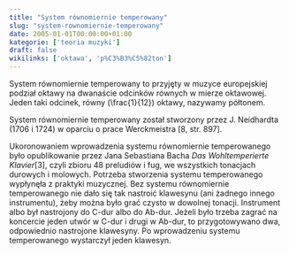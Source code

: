 ```yaml
---
title: "System równomiernie temperowany"
slug: "system-rownomiernie-temperowany"
date: 2005-01-01T00:00:00+01:00
kategorie: ['teoria muzyki']
draft: false
wikilinks: ['oktawa', 'p%C3%B3%C5%82ton']
---
```

System równomiernie temperowany to przyjęty w muzyce europejskiej
podział oktawy na dwanaście odcinków równych w mierze oktawowej. Jeden
taki odcinek, równy \(\frac{1}{12}\) oktawy<!-- link nie odnosił się do niczego -->,
nazywamy półtonem<!-- link nie odnosił się do niczego -->.

System równomiernie temperowany został stworzony przez J. Neidhardta
(1706 i 1724) w oparciu o prace Werckmeistra \[8, str. 897\].

Ukoronowaniem wprowadzenia systemu równomiernie temperowanego było
opublikowanie przez Jana Sebastiana Bacha *Das Wohltemperierte
Klavier*\[3\], czyli zbioru 48 preludiów i fug, we wszystkich tonacjach
durowych i molowych. Potrzeba stworzenia systemu temperowanego wypłynęła
z praktyki muzycznej. Bez systemu równomiernie temperowanego nie dało
się tak nastroić klawesynu (ani żadnego innego instrumentu), żeby można
było grać czysto w dowolnej tonacji. Instrument albo był nastrojony do
C-dur albo do Ab-dur. Jeżeli było trzeba zagrać na koncercie jeden utwór
w C-dur i drugi w Ab-dur, to przygotowywano dwa, odpowiednio nastrojone
klawesyny. Po wprowadzeniu systemu temperowanego wystarczył jeden
klawesyn.

